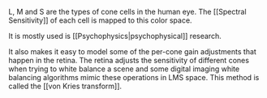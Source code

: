 L, M and S are the types of cone cells in the human eye.
The [[Spectral Sensitivity]] of each cell is mapped to this color space.

It is mostly used is [[Psychophysics|psychophysical]] research.

It also makes it easy to model some of the per-cone gain adjustments that happen in the retina. The retina adjusts the sensitivity of different cones when trying to white balance a scene and some digital imaging white balancing algorithms mimic these operations in LMS space. This method is called the [[von Kries transform]].